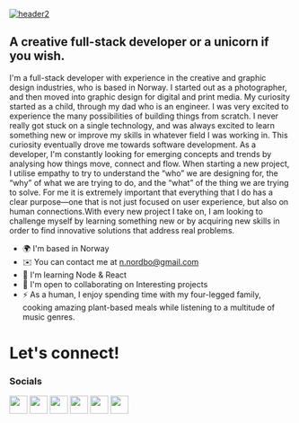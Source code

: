 <a href='https://www.ninjanordbo.dev/' target='_blank'><img src='https://i.postimg.cc/25DTrB18/header2.png' border='0' alt='header2'/></a>

A creative full-stack developer or a unicorn if you wish.
---------------------------------------------------------

I'm a full-stack developer with experience in the creative and graphic design industries, who is based in Norway. I started out as a photographer, and then moved into graphic design for digital and print media. My curiosity started as a child, through my dad who is an engineer. I was very excited to experience the many possibilities of building things from scratch. I never really got stuck on a single technology, and was always excited to learn something new or improve my skills in whatever field I was working in. This curiosity eventually drove me towards software development. As a developer, I'm constantly looking for emerging concepts and trends by analysing how things move, connect and flow. When starting a new project, I utilise empathy to try to understand the “who” we are designing for, the “why” of what we are trying to do, and the “what” of the thing we are trying to solve. For me it is extremely important that everything that I do has a clear purpose—one that is not just focused on user experience, but also on human connections.With every new project I take on, I am looking to challenge myself by learning something new or by acquiring new skills in order to find innovative solutions that address real problems.

* 🌍  I'm based in Norway
* ✉️  You can contact me at [n.nordbo@gmail.com](mailto:n.nordbo@gmail.com)
* 🧠  I'm learning Node & React
* 🤝  I'm open to collaborating on Interesting projects
* ⚡  As a human, I enjoy spending time with my four-legged family, cooking amazing plant-based meals while listening to a multitude of music genres.

Let's connect!
====================

### Socials

<p align="left"> <a href="https://www.behance.com/ninjanordbo" target="_blank" rel="noreferrer"><img src="https://raw.githubusercontent.com/danielcranney/readme-generator/main/public/icons/socials/behance.svg" width="32" height="32" /></a> <a href="https://discord.com/users/ninjanordbo#9090" target="_blank" rel="noreferrer"><img src="https://raw.githubusercontent.com/danielcranney/readme-generator/main/public/icons/socials/discord.svg" width="32" height="32" /></a> <a href="https://www.github.com/ninjanordbo" target="_blank" rel="noreferrer"><img src="https://raw.githubusercontent.com/danielcranney/readme-generator/main/public/icons/socials/github.svg" width="32" height="32" /></a> <a href="http://www.instagram.com/ninjanordbo" target="_blank" rel="noreferrer"><img src="https://raw.githubusercontent.com/danielcranney/readme-generator/main/public/icons/socials/instagram.svg" width="32" height="32" /></a> <a href="https://www.linkedin.com/in/ninanordbo" target="_blank" rel="noreferrer"><img src="https://raw.githubusercontent.com/danielcranney/readme-generator/main/public/icons/socials/linkedin.svg" width="32" height="32" /></a> <a href="https://www.twitter.com/ninjanordbo" target="_blank" rel="noreferrer"><img src="https://raw.githubusercontent.com/danielcranney/readme-generator/main/public/icons/socials/twitter.svg" width="32" height="32" /></a></p>
